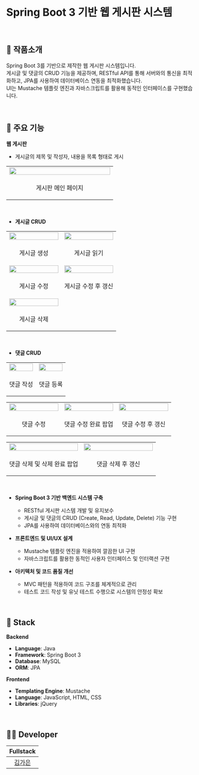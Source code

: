 # Spring Boot 3 기반 웹 게시판 시스템
<br/>

## 📝 작품소개
 Spring Boot 3를 기반으로 제작한 웹 게시판 시스템입니다. <br> 
 게시글 및 댓글의 CRUD 기능을 제공하며, RESTful API를 통해 서버와의 통신을 최적화하고, JPA를 사용하여 데이터베이스 연동을 최적화했습니다. <br> 
 UI는 Mustache 템플릿 엔진과 자바스크립트를 활용해 동적인 인터페이스를 구현했습니다.

<br/>

## 🌁 주요 기능

**웹 게시판**
- 게시글의 제목 및 작성자, 내용을 목록 형태로 게시
 <table>
  <tr>
    <td align="center" width="50%">
      <img src="https://github.com/user-attachments/assets/ecf8ab16-95a8-4bf7-b6fc-4f318174af30" width="100%" />
    </td>
  </tr>
  <tr>
    <td align="center" style="border: none;">
      <p align="center">게시판 메인 페이지</p>
    </td>
  </tr>
</table>
<br>

- **게시글 CRUD**
<table>
  <tr>
    <td align="center" width="50%">
      <img src="https://github.com/user-attachments/assets/b9848c99-8322-4fe9-9015-8d40c4427c02" width="100%" />
    </td>
    <td align="center" width="50%">
      <img src="https://github.com/user-attachments/assets/8181cfab-ee3c-4811-aa57-6ff1a306f588" width="100%" />
    </td>
  </tr>
  <tr>
    <td align="center" style="border: none;">
      <p align="center">게시글 생성</p>
    </td>
    <td align="center" style="border: none;">
      <p align="center">게시글 읽기</p>
    </td>
  </tr>
  <tr>
    <td align="center" width="50%">
      <img src="https://github.com/user-attachments/assets/53f73b30-da2a-45c7-9eb7-e9dc4238dcd7" width="100%" />
    </td>
    <td align="center" width="50%">
      <img src="https://github.com/user-attachments/assets/a9e12862-170d-4f2e-8b9e-cba51f332402" width="100%" />
    </td>
  </tr>
  <tr>
    <td align="center" style="border: none;">
      <p align="center">게시글 수정</p>
    </td>
    <td align="center" style="border: none;">
      <p align="center">게시글 수정 후 갱신</p>
    </td>
  </tr>
<tr>
    <td align="center" width="50%">
      <img src="https://github.com/user-attachments/assets/c40d89f0-deb3-4d4c-8b40-209e71734899" width="100%" />
    </td>
  </tr>
  <tr>
    <td align="center" style="border: none;">
      <p align="center">게시글 삭제</p>
    </td>
  </tr>
</table>
<br/>

- **댓글 CRUD**
 <table>
  <tr>
    <td align="center" width="50%">
      <img src="https://github.com/user-attachments/assets/9e41a1b3-ebd3-49a3-880f-68b9d3385f52" width="100%" />
    </td>
    <td align="center" width="50%">
      <img src="https://github.com/user-attachments/assets/c8d6f086-fcb7-4b29-9491-7f56a2fd4180" width="100%" />
    </td>
  </tr>
  <tr>
    <td align="center" style="border: none;">
      <p align="center">댓글 작성</p>
    </td>
    <td align="center" style="border: none;">
      <p align="center">댓글 등록</p>
    </td>
  </tr>
</table>
<table>
  <tr>
    <td align="center" width="33.33%">
      <img src="https://github.com/user-attachments/assets/5fe6e168-891d-4a3e-8c4c-31db9628e581" width="100%" />
    </td>
    <td align="center" width="33.33%">
      <img src="https://github.com/user-attachments/assets/4727e453-5ed8-4809-9e8e-8229d2bfe167" width="100%" />
    </td>
    <td align="center" width="33.33%">
      <img src="https://github.com/user-attachments/assets/fbb23b5c-fa8f-4dab-857f-1d45e953b9f5" width="100%" />
    </td>
  </tr>
  <tr>
    <td align="center" style="border: none;">
      <p align="center">댓글 수정</p>
    </td>
    <td align="center" style="border: none;">
      <p align="center">댓글 수정 완료 팝업</p>
    </td>
    <td align="center" style="border: none;">
      <p align="center">댓글 수정 후 갱신</p>
    </td>
  </tr>
</table>
 <table>
  <tr>
    <td align="center" width="50%">
      <img src="https://github.com/user-attachments/assets/40cce5fd-5956-49ff-9da3-f40b2f037017" width="100%" />
    </td>
    <td align="center" width="50%">
      <img src="https://github.com/user-attachments/assets/1a7d71ef-a088-45d1-93b5-924a0e36a3f8" width="100%" />
    </td>
  </tr>
  <tr>
    <td align="center" style="border: none;">
      <p align="center">댓글 삭제 및 삭제 완료 팝업</p>
    </td>
    <td align="center" style="border: none;">
      <p align="center">댓글 삭제 후 갱신</p>
    </td>
  </tr>
</table>
<br> 

- **Spring Boot 3 기반 백엔드 시스템 구축**  
  - RESTful 게시판 시스템 개발 및 유지보수  
  - 게시글 및 댓글의 CRUD (Create, Read, Update, Delete) 기능 구현  
  - JPA를 사용하여 데이터베이스와의 연동 최적화  

- **프론트엔드 및 UI/UX 설계**  
  - Mustache 템플릿 엔진을 적용하여 깔끔한 UI 구현  
  - 자바스크립트를 활용한 동적인 사용자 인터페이스 및 인터랙션 구현

- **아키텍처 및 코드 품질 개선**  
  - MVC 패턴을 적용하여 코드 구조를 체계적으로 관리  
  - 테스트 코드 작성 및 유닛 테스트 수행으로 시스템의 안정성 확보

<br>

## 🔧 Stack
**Backend**  
- **Language**: Java  
- **Framework**: Spring Boot 3  
- **Database**: MySQL  
- **ORM**: JPA  

**Frontend**  
- **Templating Engine**: Mustache  
- **Language**: JavaScript, HTML, CSS  
- **Libraries**: jQuery  

<br>

## 🙋‍♂️ Developer
|  Fullstack |             
| :--------: | 
| [김가은](https://github.com/gaeunamy) |
